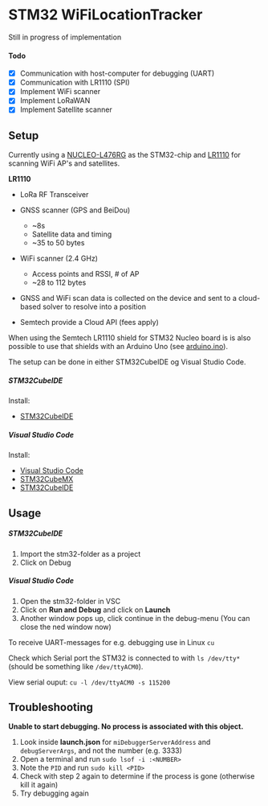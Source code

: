 # STM32 WiFiLocationTracker

Still in progress of implementation

#### Todo

* [X] Communication with host-computer for debugging (UART)
* [X] Communication with LR1110 (SPI)
* [X] Implement WiFi scanner
* [X] Implement LoRaWAN
* [X] Implement Satellite scanner

## Setup

Currently using a [NUCLEO-L476RG](https://www.st.com/en/evaluation-tools/nucleo-l476rg.html) as the STM32-chip and [LR1110](https://www.semtech.com/products/wireless-rf/lora-edge/lr1110) for scanning WiFi AP's and satellites.

**LR1110**

* LoRa RF Transceiver
* GNSS scanner (GPS and BeiDou)

  * ~8s
  * Satellite data and timing
  * ~35 to 50 bytes
* WiFi scanner (2.4 GHz)

  * Access points and RSSI, # of AP
  * ~28 to 112 bytes
* GNSS and WiFi scan data is collected on the device and sent to a cloud-based solver to resolve into a position
* Semtech provide a Cloud API (fees apply)

When using the Semtech LR1110 shield for STM32 Nucleo board is is also possible to use that shields with an Arduino Uno (see [arduino.ino](arduino/arduino.ino)).

The setup can be done in either STM32CubeIDE og Visual Studio Code.

##### STM32CubeIDE

Install:

* [STM32CubeIDE](https://www.st.com/en/development-tools/stm32cubeide.html)

##### Visual Studio Code

Install:

* [Visual Studio Code](https://code.visualstudio.com/download)
* [STM32CubeMX](https://www.st.com/resource/en/user_manual/dm00104712-stm32cubemx-for-stm32-configuration-and-initialization-c-code-generation-stmicroelectronics.pdf)
* [STM32CubeIDE](https://www.st.com/en/development-tools/stm32cubeide.html)

## Usage

##### STM32CubeIDE

1. Import the stm32-folder as a project
2. Click on Debug

##### Visual Studio Code

1. Open the stm32-folder in VSC
2. Click on **Run and Debug** and click on **Launch**
3. Another window pops up, click continue in the debug-menu (You can close the ned window now)

To receive UART-messages for e.g. debugging use in Linux `cu`

Check which Serial port the STM32 is connected to with `ls /dev/tty*` (should be something like `/dev/ttyACM0`).

View serial ouput: `cu -l /dev/ttyACM0 -s 115200`

## Troubleshooting

**Unable to start debugging. No process is associated with this object.**

1. Look inside **launch.json** for `miDebuggerServerAddress` and `debugServerArgs`, and not the number (e.g. 3333)
2. Open a terminal and run `sudo lsof -i :<NUMBER>`
3. Note the `PID` and run `sudo kill <PID>`
4. Check with step 2 again to determine if the process is gone (otherwise kill it again)
5. Try debugging again
